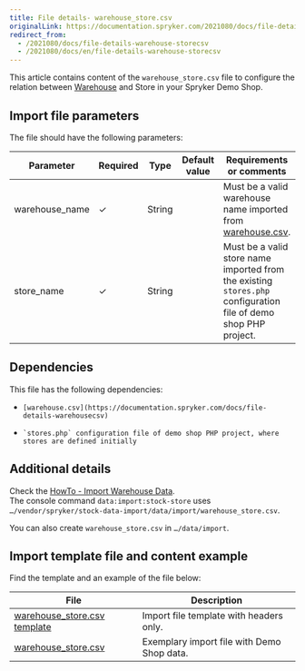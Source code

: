 ```yaml
---
title: File details- warehouse_store.csv
originalLink: https://documentation.spryker.com/2021080/docs/file-details-warehouse-storecsv
redirect_from:
  - /2021080/docs/file-details-warehouse-storecsv
  - /2021080/docs/en/file-details-warehouse-storecsv
---
```


This article contains content of the `warehouse_store.csv` file to configure the relation between [Warehouse](https://documentation.spryker.com/docs/multiple-warehouse-stock) and Store in your Spryker Demo Shop.

## Import file parameters
The file should have the following parameters:


| Parameter | Required | Type | Default value | Requirements or comments | Description |
| --- | --- | --- | --- | --- | --- |
| warehouse_name | ✓ | String | | Must be a valid warehouse name imported from [warehouse.csv](https://documentation.spryker.com/docs/file-details-warehousecsv). | Name of the warehouse. |
| store_name | ✓ | String | | Must be a valid store name imported from the existing `stores.php` configuration file of demo shop PHP project. | Name of the store. |

## Dependencies
This file has the following dependencies: 

*     [warehouse.csv](https://documentation.spryker.com/docs/file-details-warehousecsv)
*     `stores.php` configuration file of demo shop PHP project, where stores are defined initially

## Additional details
Check the [HowTo - Import Warehouse Data](https://documentation.spryker.com/docs/ht-import-warehouse-data).  
The console command `data:import:stock-store` uses `…/vendor/spryker/stock-data-import/data/import/warehouse_store.csv`. 

You can also create `warehouse_store.csv` in `…/data/import`. 

## Import template file and content example
Find the template and an example of the file below:


| File | Description |
| --- | --- |
| [warehouse_store.csv template](https://spryker.s3.eu-central-1.amazonaws.com/docs/Developer+Guide/Back-End/Data+Manipulation/Data+Ingestion/Data+Import/Data+Import+Categories/Commerce+Setup/Template+warehouse_store.csv) | Import file template with headers only. |
| [warehouse_store.csv](https://spryker.s3.eu-central-1.amazonaws.com/docs/Developer+Guide/Back-End/Data+Manipulation/Data+Ingestion/Data+Import/Data+Import+Categories/Commerce+Setup/warehouse_store.csv) | Exemplary import file with Demo Shop data. |
